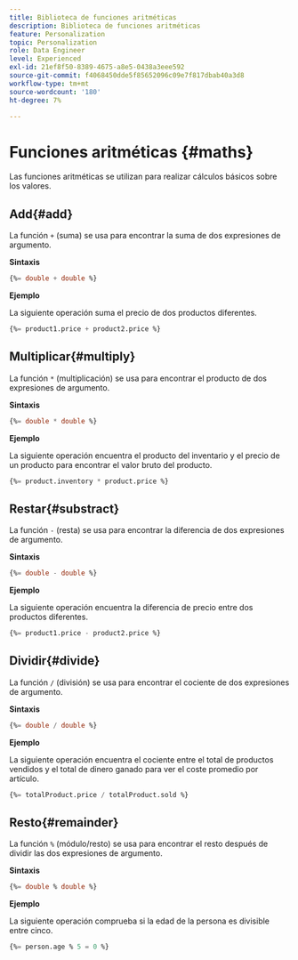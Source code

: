 ```yaml
---
title: Biblioteca de funciones aritméticas
description: Biblioteca de funciones aritméticas
feature: Personalization
topic: Personalization
role: Data Engineer
level: Experienced
exl-id: 21ef8f50-8389-4675-a8e5-0438a3eee592
source-git-commit: f4068450dde5f85652096c09e7f817dbab40a3d8
workflow-type: tm+mt
source-wordcount: '180'
ht-degree: 7%

---
```


# Funciones aritméticas {#maths}

Las funciones aritméticas se utilizan para realizar cálculos básicos sobre los valores.

## Add{#add}

La función `+` (suma) se usa para encontrar la suma de dos expresiones de argumento.

**Sintaxis**

```sql
{%= double + double %}
```

**Ejemplo**

La siguiente operación suma el precio de dos productos diferentes.

```sql
{%= product1.price + product2.price %}
```

## Multiplicar{#multiply}

La función `*` (multiplicación) se usa para encontrar el producto de dos expresiones de argumento.

**Sintaxis**

```sql
{%= double * double %}
```

**Ejemplo**

La siguiente operación encuentra el producto del inventario y el precio de un producto para encontrar el valor bruto del producto.

```sql
{%= product.inventory * product.price %}
```

## Restar{#substract}

La función `-` (resta) se usa para encontrar la diferencia de dos expresiones de argumento.

**Sintaxis**

```sql
{%= double - double %}
```

**Ejemplo**

La siguiente operación encuentra la diferencia de precio entre dos productos diferentes.

```sql
{%= product1.price - product2.price %}
```

## Dividir{#divide}

La función `/` (división) se usa para encontrar el cociente de dos expresiones de argumento.

**Sintaxis**

```sql
{%= double / double %}
```

**Ejemplo**

La siguiente operación encuentra el cociente entre el total de productos vendidos y el total de dinero ganado para ver el coste promedio por artículo.

```sql
{%= totalProduct.price / totalProduct.sold %}
```

## Resto{#remainder}

La función `%` (módulo/resto) se usa para encontrar el resto después de dividir las dos expresiones de argumento.

**Sintaxis**

```sql
{%= double % double %}
```

**Ejemplo**

La siguiente operación comprueba si la edad de la persona es divisible entre cinco.

```sql
{%= person.age % 5 = 0 %}
```
